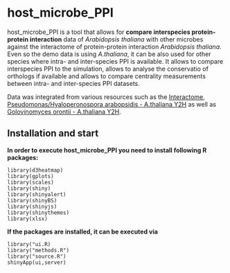# host_microbe_PPI

host_microbe_PPI is a tool that allows for **compare interspecies protein-protein interaction** data of *Arabidopsis thaliana* 
with other microbes against the interactome of protein-protein interaction *Arabidopsis thaliana*.
Even so the demo data is using *A.thaliana*, it can be also used for other species where intra- and inter-species PPI
is available.
It allows to compare interspecies PPI to the simulation, allows to analyse the conservatio of orthologs if available
and allows to compare centrality measurements between intra- and inter-species PPI datasets.

Data was integrated from various resources such as the [Interactome](http://science.sciencemag.org/content/333/6042/601), [Pseudomonas/Hyaloperonospora arabopsidis - A.thaliana Y2H](http://science.sciencemag.org/content/333/6042/596)
as well as [Golovinomyces orontii - A.thaliana Y2H](https://www.sciencedirect.com/science/article/pii/S1931312814002960).


## Installation and start

**In order to execute host_microbe_PPI you need to install following R packages:**
```
library(d3heatmap)
library(gplots)
library(scales)
library(shiny)
library(shinyalert)
library(shinyBS)
library(shinyjs)
library(shinythemes)
library(xlsx)
```

**If the packages are installed, it can be executed via**

```
library("ui.R)
library("methods.R")
library("source.R")
shinyApp(ui,server)
```
